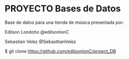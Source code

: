 # PROYECTO Bases de Datos

Base de datos para una tienda de música presentada por:

Edilson Londoño @edilsonlonC

Sebastian Velez @SebasttianVelez


$ git clone https://github.com/edilsonlonC/project_DB
